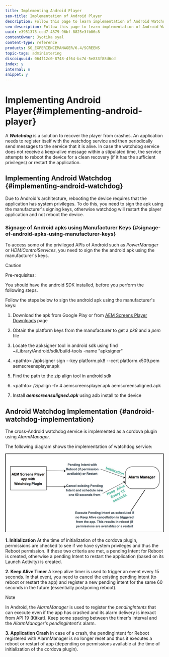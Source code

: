 ```yaml
---
title: Implementing Android Player
seo-title: Implementation of Android Player
description: Follow this page to learn implementation of Android Watchdog, a solution to recover the player from crashes. 
seo-description: Follow this page to learn implementation of Android Watchdog, a solution to recover the player from crashes. 
uuid: e3951375-ccd7-4879-96bf-8825e3fb06c8
contentOwner: Jyotika syal
content-type: reference
products: SG_EXPERIENCEMANAGER/6.4/SCREENS
topic-tags: administering
discoiquuid: 064f12c0-8748-4f64-bc7d-5e833f88d6cd
index: y
internal: n
snippet: y
---
```


# Implementing Android Player{#implementing-android-player}

A ***Watchdog*** is a solution to recover the player from crashes. An application needs to register itself with the watchdog service and then periodically send messages to the service that it is alive. In case the watchdog service does not receive a keep-alive message within a stipulated time, the service attempts to reboot the device for a clean recovery (if it has the sufficient privileges) or restart the application.

## Implementing Android Watchdog {#implementing-android-watchdog}

Due to Android's architecture, rebooting the device requires that the application has system privileges. To do this, you need to sign the apk using the manufacturer's signing keys, otherwise watchdog will restart the player application and not reboot the device.

### Signage of Android apks using Manufacturer Keys {#signage-of-android-apks-using-manufacturer-keys}

To access some of the privileged APIs of Android such as *PowerManager* or *HDMIControlServices*, you need to sign the the android apk using the manufacturer's keys.

>[!CAUTION]
>
>Pre-requisites:
>
>You should have the android SDK installed, before you perform the following steps.

Follow the steps below to sign the android apk using the manufacturer's keys:

1. Download the apk from Google Play or from [AEM Screens Player Downloads](http://download.macromedia.com/screens/) page
1. Obtain the platform keys from the manufacturer to get a *pk8* and a *pem* file

1. Locate the apksigner tool in android sdk using find ~/Library/Android/sdk/build-tools -name "apksigner"
1. &lt;pathto&gt; /apksigner sign --key platform.pk8 --cert platform.x509.pem aemscreensplayer.apk
1. Find the path to the zip align tool in android sdk
1. &lt;pathto&gt; /zipalign -fv 4 aemscreensplayer.apk aemscreensaligned.apk
1. Install ***aemscreensaligned.apk*** using adb install to the device

## Android Watchdog Implementation {#android-watchdog-implementation}

The cross-Android watchdog service is implemented as a cordova plugin using *AlarmManager*.

The following diagram shows the implementation of watchdog service:

![](assets/chlimage_1-80.png)

**1. Initialization** At the time of initialization of the cordova plugin, permissions are checked to see if we have system privileges and thus the Reboot permission. If these two criteria are met, a pending Intent for Reboot is created, otherwise a pending Intent to restart the application (based on its Launch Activity) is created.

**2. Keep Alive Timer** A keep alive timer is used to trigger an event every 15 seconds. In that event, you need to cancel the existing pending intent (to reboot or restart the app) and register a new pending intent for the same 60 seconds in the future (essentially postponing reboot).

>[!NOTE]
>
>In Android, the *AlarmManager* is used to register the *pendingIntents* that can execute even if the app has crashed and its alarm delivery is inexact from API 19 (Kitkat). Keep some spacing between the timer's interval and the *AlarmManager's* *pendingIntent's* alarm.

**3. Application Crash** In case of a crash, the pendingIntent for Reboot registered with AlarmManager is no longer reset and thus it executes a reboot or restart of app (depending on permissions available at the time of initialization of the cordova plugin).
